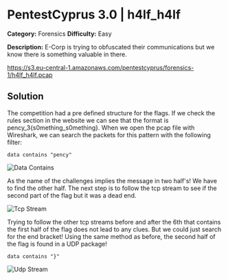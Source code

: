 # PentestCyprus 3.0 | h4lf_h4lf

**Category:** Forensics **Difficulty:** Easy

**Description:** E-Corp is trying to obfuscated their communications but we know there is something valuable in there.

https://s3.eu-central-1.amazonaws.com/pentestcyprus/forensics-1/h4lf_h4lf.pcap

## Solution
The competition had a pre defined structure for the flags. If we check the rules section in the website we can see that the format is pency_3{s0mething_s0mething}. When we open the pcap file with Wireshark, we can search the packets for this pattern with the following filter:
```
data contains "pency"
```
![Data Contains](https://github.com/Sikkis/ctf-writeups/blob/master/2017/pentestcyprus3.0/Forensics/h4lf_h4lf/images/tcp-data-first-half.png)

As the name of the challenges implies the message in two half's! We have to find the other half. The next step is to follow the tcp stream to see if the second part of the flag but it was a dead end.

![Tcp Stream](https://github.com/Sikkis/ctf-writeups/blob/master/2017/pentestcyprus3.0/Forensics/cl3ar_keys/images/tcp-stream-6.png)

Trying to follow the other tcp streams before and after the 6th that contains the first half of the flag does not lead to any clues. But we could just search for the end bracket! Using the same method as before, the second half of the flag is found in a UDP package!

```
data contains "}"
```
![Udp Stream](https://github.com/Sikkis/ctf-writeups/blob/master/2017/pentestcyprus3.0/Forensics/cl3ar_keys/images/udp-stream-second-half.png)